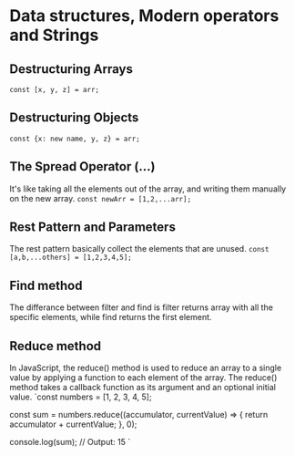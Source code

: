 # Data structures, Modern operators and Strings

## Destructuring Arrays

`const [x, y, z] = arr;`

## Destructuring Objects

`const {x: new name, y, z} = arr;`

## The Spread Operator (...)

It's like taking all the elements out of the array, and writing them manually on the new array.
`const newArr = [1,2,...arr];`

## Rest Pattern and Parameters

The rest pattern basically collect the elements that are unused.
`const [a,b,...others] = [1,2,3,4,5];`

## Find method

The differance between filter and find is filter returns array with all the specific elements, while find returns the first element.

## Reduce method

In JavaScript, the reduce() method is used to reduce an array to a single value by applying a function to each element of the array. The reduce() method takes a callback function as its argument and an optional initial value.
`const numbers = [1, 2, 3, 4, 5];

const sum = numbers.reduce((accumulator, currentValue) => {
return accumulator + currentValue;
}, 0);

console.log(sum); // Output: 15
`
